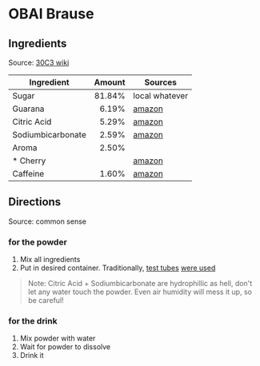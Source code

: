 # OBAI Brause

## Ingredients
Source: [30C3 wiki][c0]

| Ingredient        | Amount | Sources         |
|-------------------|-------:|-----------------|
| Sugar             | 81.84% | local whatever  |
| Guarana           |  6.19% | [amazon][a0]    |
| Citric Acid       |  5.29% | [amazon][a1]    |
| Sodiumbicarbonate |  2.59% | [amazon][a2]    |
| Aroma             |  2.50% |                 |
|  * Cherry         |        | [amazon][a3]    |
| Caffeine          |  1.60% | [amazon][a4]    |

## Directions
Source: common sense

### for the powder
1. Mix all ingredients
2. Put in desired container. Traditionally, [test tubes][a5] [were used][t0]

> Note: Citric Acid + Sodiumbicarbonate are hydrophillic as hell, don't let any water touch the powder. Even air humidity will mess it up, so be careful!

### for the drink
1. Mix powder with water
2. Wait for powder to dissolve
3. Drink it

[c0]: https://events.ccc.de/congress/2013/wiki/Projects:OBAI_Brause#Version_3
[a0]: http://www.amazon.de/dp/B007SN3TVO
[a1]: http://www.amazon.de/dp/B008AI1YUY
[a2]: http://www.amazon.de/dp/B00ALSHMA2
[a3]: http://www.amazon.de/dp/B008M7DD52
[a4]: http://www.amazon.de/dp/B00MG2TKN8
[a5]: http://www.amazon.de/dp/B005ZQPDT2
[t0]: https://twitter.com/musevg/status/416613591987810304
